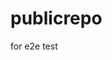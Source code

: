 # publicrepo
for e2e test




































































































































































































































































































































































































































































































































































































































































































































































































































































































































































































































































































































































































































































































































































































































































































































































































































































































































































































































































































































































































































































































































































































































































































































































































































































































































































































































































































































































































































































































































































































































































































































































